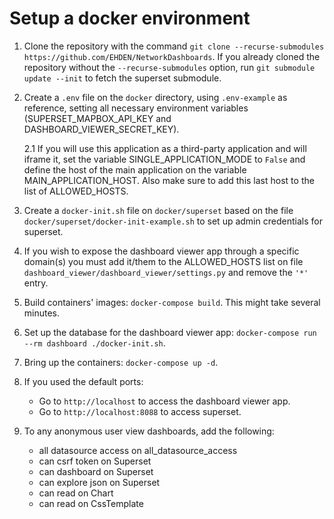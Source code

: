 # Setup a docker environment

1. Clone the repository with the command `git clone --recurse-submodules https://github.com/EHDEN/NetworkDashboards`. If you already cloned the repository without the `--recurse-submodules` option, run `git submodule update --init` to fetch the superset submodule.

2. Create a `.env` file on the `docker` directory, using `.env-example` as reference, setting all necessary environment variables (SUPERSET\_MAPBOX\_API\_KEY and DASHBOARD\_VIEWER\_SECRET\_KEY).

   2.1 If you will use this application as a third-party application and will iframe it, set the variable SINGLE\_APPLICATION\_MODE to `False` and define the host of the main application on the variable MAIN\_APPLICATION\_HOST. Also make sure to add this last host to the list of ALLOWED\_HOSTS.

3. Create a `docker-init.sh` file on `docker/superset` based on the file `docker/superset/docker-init-example.sh` to set up admin credentials for superset.

4. If you wish to expose the dashboard viewer app through a specific domain(s) you must add it/them to the ALLOWED_HOSTS list on file `dashboard_viewer/dashboard_viewer/settings.py` and remove the `'*'` entry.

5. Build containers' images: `docker-compose build`. This might take several minutes.

6. Set up the database for the dashboard viewer app: `docker-compose run --rm dashboard ./docker-init.sh`.

7. Bring up the containers: `docker-compose up -d`.

8. If you used the default ports:

   - Go to `http://localhost` to access the dashboard viewer app.
   - Go to `http://localhost:8088` to access superset.

9. To any anonymous user view dashboards, add the following:

   - all datasource access on all_datasource_access
   - can csrf token on Superset
   - can dashboard on Superset
   - can explore json on Superset
   - can read on Chart
   - can read on CssTemplate
